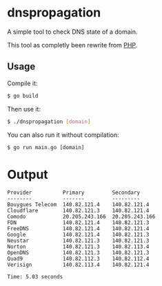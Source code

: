 dnspropagation
==============

A simple tool to check DNS state of a domain.

This tool as completly been rewrite from [PHP](https://github.com/jdecool/dnspropagation/tree/php).

## Usage

Compile it:

```bash
$ go build
```

Then use it:

```bash
$ ./dnspropagation [domain]
```

You can also run it without compilation:

```
$ go run main.go [domain]
```

# Output

```text
Provider          Primary         Secondary
--------          -------         ---------
Bouygues Telecom  140.82.121.4    140.82.121.4
Cloudflare        140.82.121.3    140.82.121.4
Comodo            20.205.243.166  20.205.243.166
FDN               140.82.121.4    140.82.121.3
FreeDNS           140.82.121.4    140.82.121.4
Google            140.82.121.4    140.82.121.3
Neustar           140.82.121.3    140.82.121.3
Norton            140.82.121.3    140.82.113.4
OpenDNS           140.82.121.3    140.82.121.3
Quad9             140.82.112.3    140.82.112.4
Verisign          140.82.113.4    140.82.121.4

Time: 5.03 seconds
```
